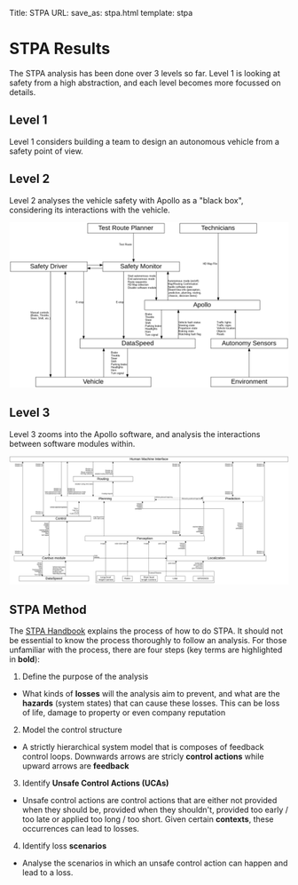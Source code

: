 Title: STPA
URL:
save_as: stpa.html
template: stpa

# STPA Results

The STPA analysis has been done over 3 levels so far. Level 1 is looking at safety from a high abstraction, and each level becomes more focussed on details.

## Level 1

Level 1 considers building a team to design an autonomous vehicle from a safety point of view.

## Level 2

Level 2 analyses the vehicle safety with Apollo as a "black box", considering its interactions with the vehicle.

![Level 2 Control Diagram](../images/level-2-control-diagram.png)

## Level 3

Level 3 zooms into the Apollo software, and analysis the interactions between software modules within.

![Level 2 Control Diagram](../images/level-3-control-diagram.png)

## STPA Method

The [STPA Handbook](http://psas.scripts.mit.edu/home/materials/) explains the process of how to do STPA. It should not be essential to know the process thoroughly to follow an analysis. For those unfamiliar with the process, there are four steps (key terms are highlighted in **bold**):

1. Define the purpose of the analysis
  - What kinds of **losses** will the analysis aim to prevent, and what are the **hazards** (system states) that can cause these losses. This can be loss of life, damage to property or even company reputation
2. Model the control structure
  - A strictly hierarchical system model that is composes of feedback control loops. Downwards arrows are stricly **control actions** while upward arrows are **feedback**
3. Identify **Unsafe Control Actions (UCAs)**
  - Unsafe control actions are control actions that are either not provided when they should be, provided when they shouldn't, provided too early / too late or applied too long / too short. Given certain **contexts**, these occurrences can lead to losses.
4. Identify loss **scenarios**
  - Analyse the scenarios in which an unsafe control action can happen and lead to a loss.
